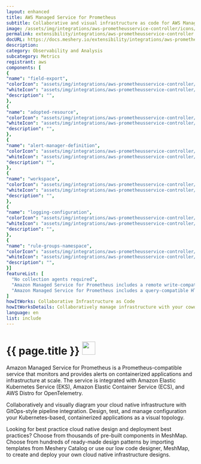 ```yaml
---
layout: enhanced
title: AWS Managed Service for Prometheus
subtitle: Collaborative and visual infrastructure as code for AWS Managed Service for Prometheus
image: /assets/img/integrations/aws-prometheusservice-controller/icons/color/aws-prometheusservice-controller-color.svg
permalink: extensibility/integrations/aws-prometheusservice-controller
docURL: https://docs.meshery.io/extensibility/integrations/aws-prometheusservice-controller
description: 
category: Observability and Analysis
subcategory: Metrics
registrant: aws
components: [
{
"name": "field-export",
"colorIcon": "assets/img/integrations/aws-prometheusservice-controller/components/field-export/icons/color/field-export-color.svg",
"whiteIcon": "assets/img/integrations/aws-prometheusservice-controller/components/field-export/icons/white/field-export-white.svg",
"description": "",
},
{
"name": "adopted-resource",
"colorIcon": "assets/img/integrations/aws-prometheusservice-controller/components/adopted-resource/icons/color/adopted-resource-color.svg",
"whiteIcon": "assets/img/integrations/aws-prometheusservice-controller/components/adopted-resource/icons/white/adopted-resource-white.svg",
"description": "",
},
{
"name": "alert-manager-definition",
"colorIcon": "assets/img/integrations/aws-prometheusservice-controller/components/alert-manager-definition/icons/color/alert-manager-definition-color.svg",
"whiteIcon": "assets/img/integrations/aws-prometheusservice-controller/components/alert-manager-definition/icons/white/alert-manager-definition-white.svg",
"description": "",
},
{
"name": "workspace",
"colorIcon": "assets/img/integrations/aws-prometheusservice-controller/components/workspace/icons/color/workspace-color.svg",
"whiteIcon": "assets/img/integrations/aws-prometheusservice-controller/components/workspace/icons/white/workspace-white.svg",
"description": "",
},
{
"name": "logging-configuration",
"colorIcon": "assets/img/integrations/aws-prometheusservice-controller/components/logging-configuration/icons/color/logging-configuration-color.svg",
"whiteIcon": "assets/img/integrations/aws-prometheusservice-controller/components/logging-configuration/icons/white/logging-configuration-white.svg",
"description": "",
},
{
"name": "rule-groups-namespace",
"colorIcon": "assets/img/integrations/aws-prometheusservice-controller/components/rule-groups-namespace/icons/color/rule-groups-namespace-color.svg",
"whiteIcon": "assets/img/integrations/aws-prometheusservice-controller/components/rule-groups-namespace/icons/white/rule-groups-namespace-white.svg",
"description": "",
}]
featureList: [
  "No collection agents required",
  "Amazon Managed Service for Prometheus includes a remote write-compatible API that can ingest metrics from OpenTelemetry, Prometheus libraries, and existing Prometheus servers.",
  "Amazon Managed Service for Prometheus includes a query-compatible HTTP API that allows you to query metrics, metric labels, metric metadata, and time series metrics. "
]
howItWorks: Collaborative Infrastructure as Code
howItWorksDetails: Collaboratively manage infrastructure with your coworkers synchronously sharing the same designs.
language: en
list: include
---
```

<h1>{{ page.title }} <img src="{{ page.image }}" style="width: 35px; height: 35px;" /></h1>

<p>
Amazon Managed Service for Prometheus is a Prometheus-compatible service that monitors and provides alerts on containerized applications and infrastructure at scale. The service is integrated with Amazon Elastic Kubernetes Service (EKS), Amazon Elastic Container Service (ECS), and AWS Distro for OpenTelemetry.
</p>
<p>
    Collaboratively and visually diagram your cloud native infrastructure with GitOps-style pipeline integration. Design, test, and manage configuration your Kubernetes-based, containerized applications as a visual topology.
</p>
<p>
    Looking for best practice cloud native design and deployment best practices? Choose from thousands of pre-built components in MeshMap. Choose from hundreds of ready-made design patterns by importing templates from Meshery Catalog or use our low code designer, MeshMap, to create and deploy your own cloud native infrastructure designs.
</p>
